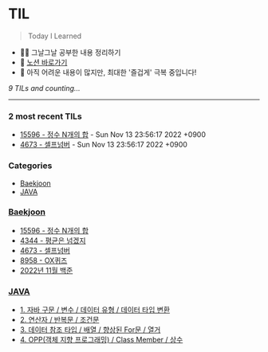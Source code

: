 # TIL
> Today I Learned

- ✍🏻 그날그날 공부한 내용 정리하기
- 📑 [노션 바로가기](https://6suk.notion.site/d8178c919339498ca4d8a80ef05734f2?v=0cd23c88e74b4c68ab86275323f42f88)
- 🐣 아직 어려운 내용이 많지만, 최대한 '즐겁게' 극복 중입니다!


_9 TILs and counting..._

---

### 2 most recent TILs

- [15596 - 정수 N개의 합](Baekjoon/20221113_15596.md) - Sun Nov 13 23:56:17 2022 +0900
- [4673 - 셀프넘버](Baekjoon/20221113_4673.md) - Sun Nov 13 23:56:17 2022 +0900

### Categories

- [Baekjoon](#Baekjoon)
- [JAVA](#JAVA)

### [Baekjoon](#Baekjoon)
- [15596 - 정수 N개의 합](Baekjoon/20221113_15596.md)
- [4344 - 평균은 넘겠지](Baekjoon/20221113_4344.md)
- [4673 - 셀프넘버](Baekjoon/20221113_4673.md)
- [8958 - OX퀴즈](Baekjoon/20221113_8958.md)
- [2022년 11월 백준](Baekjoon/baekjoon-2022-11.md)

### [JAVA](#JAVA)
- [1. 자바 구문 / 변수 / 데이터 유형 / 데이터 타입 변환](JAVA/1.JAVA기초.md)
- [2. 연산자 / 반복문 / 조건문](JAVA/2.연산자_반복문_조건문.md)
- [3. 데이터 참조 타입 / 배열 / 향상된 For문 / 열거](JAVA/3.데이터참조타입_배열_향상된For문_열거.md)
- [4. OPP(객체 지향 프로그래밍) / Class Member / 상수](JAVA/4.OPP_ClassMember.md)

[1]: https://simonwillison.net/2020/Apr/20/self-rewriting-readme/
[2]: https://github.com/jbranchaud/til

